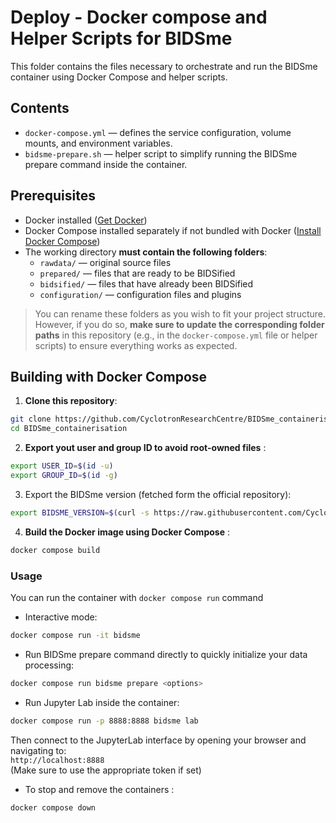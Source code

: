 # Deploy - Docker compose and Helper Scripts for BIDSme

This folder contains the files necessary to orchestrate and run the BIDSme container using Docker Compose and helper scripts.

## Contents

- `docker-compose.yml` — defines the service configuration, volume mounts, and environment variables.
- `bidsme-prepare.sh` — helper script to simplify running the BIDSme prepare command inside the container.

## Prerequisites

- Docker installed ([Get Docker](https://docs.docker.com/get-docker/))
- Docker Compose installed separately if not bundled with Docker ([Install Docker Compose](https://docs.docker.com/compose/install/))
- The working directory **must contain the following folders**:
  - `rawdata/` — original source files
  - `prepared/` — files that are ready to be BIDSified
  - `bidsified/` — files that have already been BIDSified
  - `configuration/` — configuration files and plugins

> You can rename these folders as you wish to fit your project structure.  
> However, if you do so, **make sure to update the corresponding folder paths** in this repository (e.g., in the `docker-compose.yml` file or helper scripts) to ensure everything works as expected.

## Building with Docker Compose 
1. **Clone this repository**:

```bash
git clone https://github.com/CyclotronResearchCentre/BIDSme_containerisation.git
cd BIDSme_containerisation
```

2. **Export yout user and group ID to avoid root-owned files** :
```bash
export USER_ID=$(id -u)
export GROUP_ID=$(id -g)
```
3. Export the BIDSme version (fetched form the official repository):
```bash
export BIDSME_VERSION=$(curl -s https://raw.githubusercontent.com/CyclotronResearchCentre/bidsme/dev/bidsme/version.txt)
```

4. **Build the Docker image using Docker Compose** :

```bash
docker compose build 
```
### Usage

You can run the container with `docker compose run` command 

- Interactive mode:

```bash
docker compose run -it bidsme 
```
- Run BIDSme prepare command directly to quickly initialize your data processing:

```bash
docker compose run bidsme prepare <options>
```
- Run Jupyter Lab inside the container:

```bash
docker compose run -p 8888:8888 bidsme lab
```
Then connect to the JupyterLab interface by opening your browser and navigating to:  
  `http://localhost:8888`  
  (Make sure to use the appropriate token if set)

- To stop and remove the containers :
```bash
docker compose down
```
